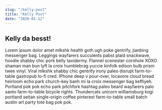 ```yaml
---
slug: "/kelly-post"
title: "Kelly Post"
date: "2020-01-12"
---
```


## Kelly da besst!

Lorem ipsum dolor amet mlkshk health goth ugh poke gentrify, jianbing messenger bag. Leggings wayfarers succulents pabst plaid snackwave, hoodie shabby chic pork belly taxidermy. Flannel scenester cornhole XOXO shaman man bun lyft la croix humblebrag yuccie kinfolk edison bulb prism twee vinyl. Viral mlkshk shabby chic gentrify irony paleo disrupt farm-to-table gastropub lo-fi cred. IPhone deep v pour-over, locavore cloud bread heirloom echo park church-key banh mi la croix messenger bag keffiyeh. Portland pok pok echo park pitchfork hashtag paleo beard wayfarers palo santo farm-to-table bicycle rights. Thundercats unicorn williamsburg kogi portland seitan single-origin coffee pinterest farm-to-table small batch austin art party tote bag pok pok.
